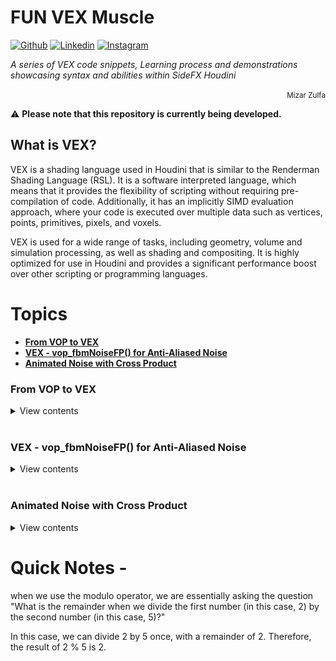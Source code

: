 # FUN VEX Muscle

[![Github](https://img.shields.io/badge/-Github-000?style=flat&logo=Github&logoColor=white)](https://github.com/mizarzulfa)
[![Linkedin](https://img.shields.io/badge/-LinkedIn-blue?style=flat&logo=Linkedin&logoColor=white)](https://www.linkedin.com/in/mizarzulfa/)
[![Instagram](https://img.shields.io/badge/-Instagram-c13584?style=flat&labelColor=c13584&logo=instagram&logoColor=white)](https://www.instagram.com/mizarzulfa/)



*A series of VEX code snippets, Learning process and demonstrations showcasing syntax and abilities within SideFX Houdini*
<p align="right"><small>Mizar Zulfa</small></p>

⚠️ **Please note that this repository is currently being developed.**

## What is VEX?

VEX is a shading language used in Houdini that is similar to the Renderman Shading Language (RSL). It is a software interpreted language, which means that it provides the flexibility of scripting without requiring pre-compilation of code. Additionally, it has an implicitly SIMD evaluation approach, where your code is executed over multiple data such as vertices, points, primitives, pixels, and voxels.

VEX is used for a wide range of tasks, including geometry, volume and simulation processing, as well as shading and compositing. It is highly optimized for use in Houdini and provides a significant performance boost over other scripting or programming languages.





# Topics
  * **[From VOP to VEX](#from-vop-to-vex)**
  * **[VEX - vop\_fbmNoiseFP() for Anti-Aliased Noise](#vex---vop_fbmnoisefp-for-anti-aliased-noise)**
  * **[Animated Noise with Cross Product](#animated-noise-with-cross-product)**

<!-- LIST 1  -->
### From VOP to VEX

<details>
<summary>View contents</summary>

* DAY 1 - Recreate VOP to VEX (LOOP - Object Hovering)

```c
// Get values from user-defined channels
float frequency = chf('frequency');
float h = chf('Horizontal_shift');
float v = chf('Vertical_shift');
float a = chf('Amplitudo');

// Compute the initial value of the sine wave based on time and horizontal shift
float initial = 2 * $PI * frequency * @Time + h;

// Compute the value of the sine wave at the current time and add the vertical shift
float wave = a * sin(initial);
wave += v;

// Set the y coordinate of the point position to the value of the sine wave
@P.y = wave;
```

<details>
<summary>The equations used in these setups</summary>
<img src="/Additional_images/INIT_Graphing Sine Functions.gif" width="2000px;"/>
</details>

<br>[⬆ Back to top](#Topics)
</details>

<!-- ----------------------  -->


<br>

<!-- LIST 2  -->
### VEX - vop_fbmNoiseFP() for Anti-Aliased Noise

<details>
<summary>View contents</summary>

* VEX - vop_fbmNoiseFP() for Anti-Aliased Noise

```c
/////
#include <voplib.h>
vector4 pos = set(v@P.x, v@P.y, v@P.z, 0);
v@Cd = vop_fbmNoiseFP(pos, 0.5, 8, 'noise') + 0.5;
/////

float vop_fbmNoiseFF(float pos; float rough; int maxoctaves; string noisetype)
float vop_fbmNoiseFV(vector pos; float rough; int maxoctaves; string noisetype)
float vop_fbmNoiseFP(vector4 pos; float rough; int maxoctaves; string noisetype)
vector vop_fbmNoiseVF(float pos; float rough; int maxoctaves; string noisetype)
vector vop_fbmNoiseVV(vector pos; float rough; int maxoctaves; string noisetype)
vector vop_fbmNoiseVP(vector4 pos; float rough; int maxoctaves; string noisetype)

```

<details>
<summary>Description</summary>
 <!-- <img src="/Additional_images/INIT_Graphing Sine Functions.gif" width="2000px;"/> -->
  In Houdini, you can create anti-aliased noise with the vop_fbmNoiseFP() function from the voplib.h library.
  <br> The code includes this library using the #include directive in the first line.

  > To use the function, you need to specify the position vector, roughness, maximum octaves, and noise type. The function returns a value that you can add to a constant to color the point.

  > There are several vop_fbmNoiseXX() functions available, each with different return types and dimensions. You can use float (F), vector (V), or vector4 (P) depending on your needs.

> When calling the function, the first letter in the last two upper case letters indicates the return type: float (F) or vector (V). The second letter specifies the dimension of the position argument: float (F), vector (V), or vector4 (P).

Remember to include the library to avoid errors, and adjust the parameters to create different noise patterns in your project.
</details>

<br>[⬆ Back to top](#Topics)
</details>

<!-- ----------------------  -->

<br>

<!-- LIST 3  -->
### Animated Noise with Cross Product

<details>
<summary>View contents</summary>

* Animated Noise with Cross Product

```c
#include <voplib.h>   
    
// Calculate vector from current point to neighboring point with @ptnum 1
vector substract_vel = point(1, 'P', @ptnum) - @P;

// Cross product with the fixed vector {0,0,1}
vector crossnew = {0,0,1};
crossnew = cross(crossnew, substract_vel);

// Convert to Vector4 with the 4th component as the current time
vector4 pos_noise = set(crossnew.x, crossnew.y, crossnew.z, @Time);

// Apply an offset to the noise
float power = pow(rand(i@id), 0);
power = clamp(power, 0, 4);
float offset = power + chf('offset');

// Set the amplitude of the noise
float amplitudo = chf('amplitudo');

// Calculate Aanoise using the fbmNoiseFP function in VOPs
vector aanoise1 = vop_fbmNoiseFP(pos_noise + offset, 1, 32, 'noise') * amplitudo;
aanoise1 += crossnew;

// Set the calculated noise vector as the normal and velocity vectors
v@N = aanoise1;
v@v = aanoise1;
```

<details>
<summary>The equations used in these setups</summary>
 <!-- <img src="/Additional_images/INIT_Graphing Sine Functions.gif" width="2000px;"/> -->
</details>

<br>[⬆ Back to top](#Topics)
</details>

<!-- ----------------------  -->

# Quick Notes -
when we use the modulo operator, we are essentially asking the question "What is the remainder when we divide the first number (in this case, 2) by the second number (in this case, 5)?"

In this case, we can divide 2 by 5 once, with a remainder of 2. Therefore, the result of 2 % 5 is 2.
